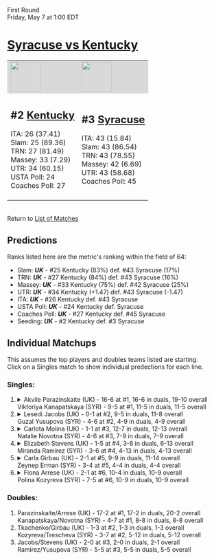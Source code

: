 First Round  
Friday, May 7 at 1:00 EDT
# [Syracuse vs Kentucky](https://www.ncaa.com/game/5833649) 

<table>  
<tr style="background-color: #d9d9d9 !important"><td><a href="#"><img src="https://www.ncaa.com/sites/default/files/images/logos/schools/k/kentucky.70.png" width="70" height="70" /></a></td><td><a href="#"><img src="https://www.ncaa.com/sites/default/files/images/logos/schools/s/syracuse.70.png" width="70" height="70" /></a></td></tr>
<tr><td>  

<h2>#2 <a href="#">Kentucky</a></h2>  
ITA: 26 (37.41)<br>  
Slam: 25 (89.36)<br>  
TRN: 27 (81.49)<br>  
Massey: 33 (7.29)<br>  
UTR: 34 (60.15)<br>  
USTA Poll: 24<br>  
Coaches Poll: 27<br>  
<br>  

</td><td>  

<h2>#3 <a href="#">Syracuse</a></h2>  
ITA: 43 (15.84)<br>  
Slam: 43 (86.54)<br>  
TRN: 43 (78.55)<br>  
Massey: 42 (6.69)<br>  
UTR: 43 (58.68)<br>  
Coaches Poll: 45<br>  
<br>  

</td></tr></table>  


<br>Return to [List of Matches](../index.md)  

## Predictions  

Ranks listed here are the metric's ranking within the field of 64:  
- Slam: ***UK*** - #25 Kentucky (83%) def. #43 Syracuse (17%)  
- TRN: ***UK*** - #27 Kentucky (84%) def. #43 Syracuse (16%)  
- Massey: ***UK*** - #33 Kentucky (75%) def. #42 Syracuse (25%)  
- UTR: ***UK*** - #34 Kentucky (+1.47) def. #43 Syracuse (-1.47)  
- ITA: ***UK*** - #26 Kentucky def. #43 Syracuse  
- USTA Poll: ***UK*** - #24 Kentucky def. Syracuse  
- Coaches Poll: ***UK*** - #27 Kentucky def. #45 Syracuse  
- Seeding: ***UK*** - #2 Kentucky def. #3 Syracuse  

## Individual Matchups  
This assumes the top players and doubles teams listed are starting.  
Click on a Singles match to show individual predections for each line.  
### Singles:  

<ol>
<li><details><summary markdown="span">
Akvile Parazinskaite (UK) - 16-6 at #1, 16-6 in duals, 19-10 overall<br>Viktoriya Kanapatskaya (SYR) - 9-5 at #1, 11-5 in duals, 11-5 overall
</summary><h4>Predictions</h4><ul>
<li>Slam: <b><i>VT</i></b> - #30 Virginia Tech (56%) def. #35 Texas Tech (44%)</li>  
</ul></details></li>
<li><details><summary markdown="span">
Lesedi Jacobs (UK) - 0-1 at #2, 9-5 in duals, 11-8 overall<br>Guzal Yusupova (SYR) - 4-6 at #2, 4-9 in duals, 4-9 overall
</summary><h4>Predictions</h4><ul>
<li>Slam: <b><i>VT</i></b> - #30 Virginia Tech (56%) def. #35 Texas Tech (44%)</li>  
</ul></details></li>
<li><details><summary markdown="span">
Carlota Molina (UK) - 1-1 at #3, 12-7 in duals, 12-13 overall<br>Natalie Novotna (SYR) - 4-6 at #3, 7-9 in duals, 7-9 overall
</summary><h4>Predictions</h4><ul>
<li>Slam: <b><i>VT</i></b> - #30 Virginia Tech (56%) def. #35 Texas Tech (44%)</li>  
</ul></details></li>
<li><details><summary markdown="span">
Elizabeth Stevens (UK) - 1-5 at #4, 3-8 in duals, 6-13 overall<br>Miranda Ramirez (SYR) - 3-6 at #4, 4-13 in duals, 4-13 overall
</summary><h4>Predictions</h4><ul>
<li>Slam: <b><i>VT</i></b> - #30 Virginia Tech (56%) def. #35 Texas Tech (44%)</li>  
</ul></details></li>
<li><details><summary markdown="span">
Carla Girbau (UK) - 2-1 at #5, 9-9 in duals, 11-14 overall<br>Zeynep Erman (SYR) - 3-4 at #5, 4-4 in duals, 4-4 overall
</summary><h4>Predictions</h4><ul>
<li>Slam: <b><i>VT</i></b> - #30 Virginia Tech (56%) def. #35 Texas Tech (44%)</li>  
</ul></details></li>
<li><details><summary markdown="span">
Fiona Arrese (UK) - 2-1 at #6, 10-4 in duals, 10-9 overall<br>Polina Kozyreva (SYR) - 7-5 at #6, 10-9 in duals, 10-9 overall
</summary><h4>Predictions</h4><ul>
<li>Slam: <b><i>VT</i></b> - #30 Virginia Tech (56%) def. #35 Texas Tech (44%)</li>  
</ul></details></li>
</ol>

### Doubles:  
1. Parazinskaite/Arrese (UK) - 17-2 at #1, 17-2 in duals, 20-2 overall  
   Kanapatskaya/Novotna (SYR) - 4-7 at #1, 8-8 in duals, 8-8 overall
2. Tkachenko/Girbau (UK) - 1-3 at #2, 1-3 in duals, 1-3 overall  
   Kozyreva/Trescheva (SYR) - 3-7 at #2, 5-12 in duals, 5-12 overall
3. Jacobs/Stevens (UK) - 2-0 at #3, 2-0 in duals, 2-1 overall  
   Ramirez/Yusupova (SYR) - 5-5 at #3, 5-5 in duals, 5-5 overall